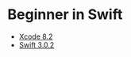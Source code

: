# Beginner in Swift 
- [Xcode 8.2](http://adcdownload.apple.com/Developer_Tools/Xcode_8.2/Xcode_8.2.xip)
- [Swift 3.0.2](https://developer.apple.com/library/content/documentation/Swift/Conceptual/Swift_Programming_Language/TheBasics.html#//apple_ref/doc/uid/TP40014097-CH5-ID309)



